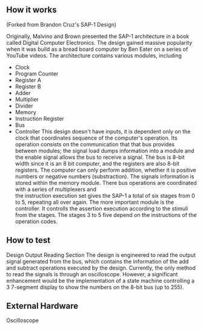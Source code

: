 <!---

This file is used to generate your project datasheet. Please fill in the information below and delete any unused
sections.

You can also include images in this folder and reference them in the markdown. Each image must be less than
512 kb in size, and the combined size of all images must be less than 1 MB.
-->

## How it works

(Forked from Brandon Cruz's SAP-1 Design)

Originally, Malvino and Brown presented the SAP-1 architecture in a book called Digital Computer Electronics. 
The design gained massive popularity when it was build as a bread board computer by Ben Eater on a series of YouTube videos. 
The architecture contains various modules, including
- Clock 
- Program Counter
- Register A
- Register B
- Adder
- Multiplier
- Divider
- Memory
- Instruction Register
- Bus
- Controller
This design doesn't have inputs, it is dependent only on the clock that coordinates sequence of the computer's operation. 
Its operation consists on the communication that that bus provides between modules; the signal load dumps information into a module
and the enable signal allows the bus to receive a signal. The bus is 8-bit width since it is an 8 bit computer, and the registers
are also 8-bit registers. 
The computer can only perform addition, whether it is positive numbers or negative numbers (substraction). 
The signals information is stored within the memory module. There bus operations are coordinated with a series of multiplexers and      
the instruction execution set gives the SAP-1 a total of six stages from 0 to 5, repeating all over again. 
The more important module      is the controller. It controlls the assertion execution according to the stimuli from the stages.
The stages 3 to 5 five depend on the instructions of the operation codes.

## How to test

Design Output Reading Section
The design is engineered to read the output signal generated from the bus, which contains the information 
of the add and subtract operations executed by the design. Currently, the only method to read the signals 
is through an oscilloscope. However, a significant enhancement would be the implementation of a state machine 
controlling a 3 7-segment display to show the numbers on the 8-bit bus (up to 255).

## External Hardware

Oscilloscope
